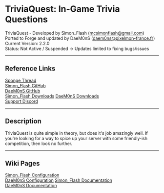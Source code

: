 # TriviaQuest: In-Game Trivia Questions
TriviaQuest - Developed by Simon_Flash (mcsimonflash@gmail.com)  
Ported to Forge and updated by DaeM0nS ([daem0ns@pixelmon-france.fr]())  
Current Version: 2.2.0  
Status: Not Active / Suspended -> Updates limited to fixing bugs/issues 

***

## Reference Links


[Sponge Thread](https://forums.spongepowered.org/t/triviaquest-question-in-game-trivia-questions-v1-2-0/18051)  
[Simon_Flash GitHub](https://github.com/SimonFlash/TriviaQuest)  
[DaeM0nS GitHub](https://github.com/SimonFlash/TriviaQuest)  
[Simon_Flash Downloads](https://github.com/SimonFlash/TriviaQuest/Releases) 
[DaeM0nS Downloads](https://github.com/SimonFlash/TriviaQuest/Releases)  
[Support Discord](https://discordapp.com/invite/4wayq37)  

***

## Description

TriviaQuest is quite simple in theory, but does it's job amazingly well. If you're looking for a way to spice up your server with some friendly-ish competition, then look no further.

***

## Wiki Pages

[Simon_Flash Configuration](https://github.com/SimonFlash/TriviaQuest/wiki/Configuration)  
[DaeM0nS Configuration](https://github.com/DaeM0nS/TriviaQuest/wiki/Configuration)
[Simon_Flash Documentation](https://github.com/SimonFlash/TriviaQuest/wiki/Documentation)  
[DaeM0nS Documentation](https://github.com/DaeM0nS/TriviaQuest)